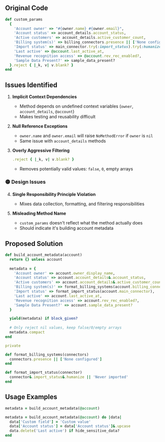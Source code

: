 ## Original Code

```ruby
def custom_params
  {
    'Account owner' => "#{owner.name} #{owner.email}",
    'Account status' => account_details.account_status,
    'Active customers' => account_details.active_customer_count,
    'Billing system(s)' => billing_connectors.presence || ['None configured'],
    'Import status' => main_connector.try(:import_status).try(:humanize) || 'Never imported',
    'Last active' => @account.last_active_at,
    'Revenue recognition access' => @account.rev_rec_enabled?,
    'Sample Data Present?' => sample_data_present?
  }.reject { |_k, v| v.blank? }
end
```

## Issues Identified

1. **Implicit Context Dependencies**
   - Method depends on undefined context variables (`owner`, `account_details`, `@account`)
   - Makes testing and reusability difficult

2. **Null Reference Exceptions**
   - `owner.name` and `owner.email` will raise `NoMethodError` if `owner` is `nil`
   - Same issue with `account_details` methods

3. **Overly Aggressive Filtering**
   ```ruby
   .reject { |_k, v| v.blank? }
   ```
   - Removes potentially valid values: `false`, `0`, empty arrays

### 🟡 Design Issues

4. **Single Responsibility Principle Violation**
   - Mixes data collection, formatting, and filtering responsibilities

5. **Misleading Method Name**
   - `custom_params` doesn't reflect what the method actually does
   - Should indicate it's building account metadata

## Proposed Solution

```ruby
def build_account_metadata(account)
  return {} unless account
  
  metadata = {
    'Account owner' => account.owner_display_name,
    'Account status' => account.account_details&.account_status,
    'Active customers' => account.account_details&.active_customer_count,
    'Billing system(s)' => format_billing_systems(account.billing_connectors),
    'Import status' => format_import_status(account.main_connector),
    'Last active' => account.last_active_at,
    'Revenue recognition access' => account.rev_rec_enabled?,
    'Sample Data Present?' => account.sample_data_present?
  }

  yield(metadata) if block_given?
  
  # Only reject nil values, keep false/0/empty arrays
  metadata.compact
end

private

def format_billing_systems(connectors)
  connectors.presence || ['None configured']
end

def format_import_status(connector)
  connector&.import_status&.humanize || 'Never imported'
end
```

## Usage Examples

```ruby
metadata = build_account_metadata(@account)

metadata = build_account_metadata(@account) do |data|
  data['Custom field'] = 'Custom value'
  data['Account status'] = data['Account status']&.upcase
  data.delete('Last active') if hide_sensitive_data?
end
```
